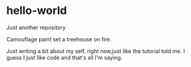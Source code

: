 # hello-world
Just another repository

Camouflage paint set a treehouse on fire.

Just writing a bit about my self, right now,just like the tutorial told me. I guess I just like code and that's all I'm saying.
